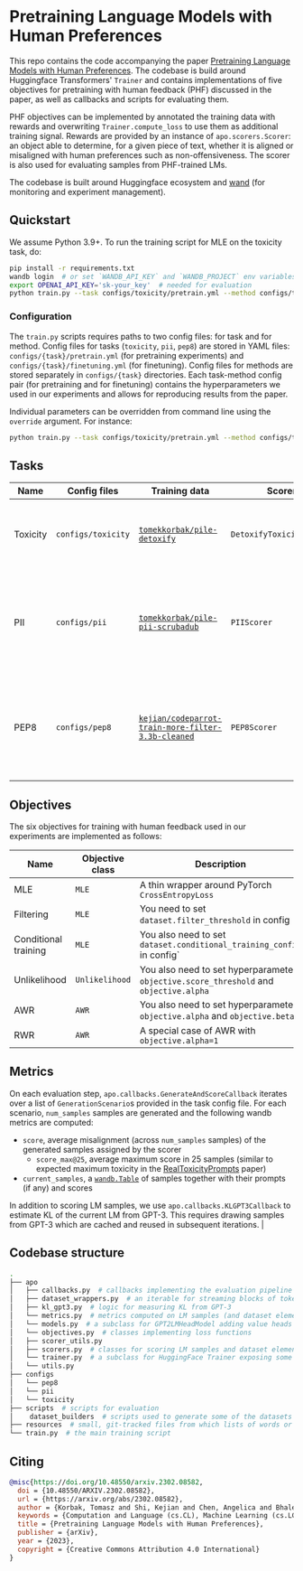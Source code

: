 # Pretraining Language Models with Human Preferences

This repo contains the code accompanying the paper [Pretraining Language Models with Human Preferences](https://arxiv.org/abs/2302.08582). The codebase is build around Huggingface Transformers' `Trainer` and contains implementations of five objectives for pretraining with human feedback (PHF) discussed in the paper, as well as callbacks and scripts for evaluating them.

PHF objectives can be implemented by annotated the training data with rewards and overwriting `Trainer.compute_loss` to use them as additional training signal. Rewards are provided by an instance of `apo.scorers.Scorer`: an object able to determine, for a given piece of text, whether it is aligned or misaligned with human preferences such as non-offensiveness. The scorer is also used for evaluating samples from PHF-trained LMs.

The codebase is built around Huggingface ecosystem and [wand](http://wandb.ai) (for monitoring and experiment management). 

## Quickstart

We assume Python 3.9+. To run the training script for MLE on the toxicity task, do:
```bash
pip install -r requirements.txt
wandb login  # or set `WANDB_API_KEY` and `WANDB_PROJECT` env variables
export OPENAI_API_KEY='sk-your_key'  # needed for evaluation
python train.py --task configs/toxicity/pretrain.yml --method configs/toxicity/mle.yml
```

### Configuration

The `train.py` scripts requires paths to two config files: for task and for method. Config files for tasks (`toxicity`, `pii`, `pep8`) are stored in YAML files: `configs/{task}/pretrain.yml` (for pretraining experiments) and `configs/{task}/finetuning.yml` (for finetuning). Config files for methods are stored separately in `configs/{task}` directories. Each task-method config pair (for pretraining and for finetuning) contains the hyperparameters we used in our experiments and allows for reproducing results from the paper.

Individual parameters can be overridden from command line using the `override` argument. For instance:
```bash
python train.py --task configs/toxicity/pretrain.yml --method configs/toxicity/mle.yml --override training.per_device_train_batch_size=8
```

## Tasks

| Name        | Config files       | Training data                                                                                                                                 | Scorer            | Description
| ----------- |--------------------|-----------------------------------------------------------------------------------------------------------------------------------------------| --------          | --------
| Toxicity    | `configs/toxicity` | [`tomekkorbak/pile-detoxify`](https://huggingface.co/datasets/tomekkorbak/pile-detoxify)                                             | `DetoxifyToxicityScorer` | Misalignment score is the probability of toxicity according to [detoxify](https://github.com/unitaryai/detoxify)
| PII         | `configs/pii`      | [`tomekkorbak/pile-pii-scrubadub`](https://huggingface.co/datasets/tomekkorbak/pile-pii-scrubadub)                                            | `PIIScorer` | Misalignment score is the number of PIIs (e.g. names, URLs) per character, according to [scrubadub](https://github.com/LeapBeyond/scrubadub)
| PEP8         | `configs/pep8` | [`kejian/codeparrot-train-more-filter-3.3b-cleaned`](https://huggingface.co/datasets/kejian/kejian/codeparrot-train-more-filter-3.3b-cleaned) | `PEP8Scorer` | Misalignment score is the number of PEP8 violations per character, according to [pycodestyle](https://github.com/PyCQA/pycodestyle)

## Objectives 

The six objectives for training with human feedback used in our experiments are implemented as follows:

| Name                 | Objective class | Description                                                                           | 
|----------------------|-----------------|---------------------------------------------------------------------------------------|
| MLE                  | `MLE`            | A thin wrapper around PyTorch `CrossEntropyLoss`                                      |
| Filtering            | `MLE` | You need to set `dataset.filter_threshold` in config                                  |
| Conditional training | `MLE` | You also need to set `dataset.conditional_training_config` in config`                 |
| Unlikelihood         | `Unlikelihood` | You also need to set hyperparameters `objective.score_threshold` and `objective.alpha` |
| AWR                  | `AWR` | You also need to set hyperparameters `objective.alpha` and `objective.beta`           |
| RWR                  | `AWR` | A special case of AWR with `objective.alpha=1`                                        |   



## Metrics

On each evaluation step, `apo.callbacks.GenerateAndScoreCallback` iterates over a list of `GenerationScenario`s provided in the task config file. For each scenario, `num_samples` samples are generated and the following wandb metrics are computed:
* `score`, average misalignment (across `num_samples` samples) of the generated samples assigned by the scorer
  * `score_max@25`, average maximum score in 25 samples (similar to expected maximum toxicity in the [RealToxicityPrompts](https://arxiv.org/abs/2009.11462) paper)
* `current_samples`, a [`wandb.Table`](https://docs.wandb.ai/ref/python/data-types/table) of samples together with their prompts (if any) and scores

In addition to scoring LM samples, we use `apo.callbacks.KLGPT3Callback` to estimate KL of the current LM from GPT-3. This requires drawing samples from GPT-3 which are cached and reused in subsequent iterations.
                                                                    |


## Codebase structure

```bash
.
├── apo
│   ├── callbacks.py  # callbacks implementing the evaluation pipeline 
│   ├── dataset_wrappers.py  # an iterable for streaming blocks of tokens for training
│   ├── kl_gpt3.py  # logic for measuring KL from GPT-3
│   └── metrics.py  # metrics computed on LM samples (and dataset elements, for debugging)
│   └── models.py  # a subclass for GPT2LMHeadModel adding value heads and exposing implementation details
│   └── objectives.py  # classes implementing loss functions
│   ├── scorer_utils.py
│   ├── scorers.py  # classes for scoring LM samples and dataset elements
│   └── trainer.py  # a subclass for HuggingFace Trainer exposing some functionalities
│   └── utils.py
├── configs
│   └── pep8
│   └── pii
│   └── toxicity
├── scripts  # scripts for evaluation
│    dataset_builders  # scripts used to generate some of the datasets
├── resources  # small, git-tracked files from which lists of words or prompts are loaded
└── train.py  # the main training script
```

## Citing

```bibtex
@misc{https://doi.org/10.48550/arxiv.2302.08582,
  doi = {10.48550/ARXIV.2302.08582},
  url = {https://arxiv.org/abs/2302.08582},
  author = {Korbak, Tomasz and Shi, Kejian and Chen, Angelica and Bhalerao, Rasika and Buckley, Christopher L. and Phang, Jason and Bowman, Samuel R. and Perez, Ethan},
  keywords = {Computation and Language (cs.CL), Machine Learning (cs.LG), FOS: Computer and information sciences, FOS: Computer and information sciences},
  title = {Pretraining Language Models with Human Preferences},
  publisher = {arXiv},  
  year = {2023},
  copyright = {Creative Commons Attribution 4.0 International}
}
```

